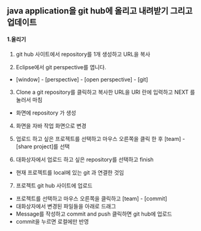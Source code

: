 ## java application을 git hub에 올리고 내려받기 그리고 업데이트
#### 1.올리기
1) git hub 사이트에서 repository를 1개 생성하고 URL을 복사

2) Eclipse에서 git perspective를 엽니다.
* [window] - [perspective] - [open perspective] - [git]

3) Clone a git repository를 클릭하고 복사한 URL을 URI 란에 입력하고 NEXT 를 눌러서 마침
* 화면에 repository 가 생성 

4) 화면을 자바 작업 화면으로 변경

5) 업로드 하고 싶은 프로젝트를 선택하고 마우스 오른쪽을 클릭 한 후 [team] - [share project]를 선택

6) 대화상자에서 업로드 하고 싶은 repository를 선택하고 finish
* 현재 프로젝트를 local에 있는 git 과 연결한 것임

7) 프로젝트 git hub 사이트에 업로드
* 프로젝트를 선택하고 마우스 오른쪽을 클릭하고 [team] - [commit]
* 대화상자에서 변경된 파일들을 아래로 드래그
* Message를 작성하고 commit and push 클릭하면 git hub에 업로드
* commit을 누르면 로컬에만 반영 

